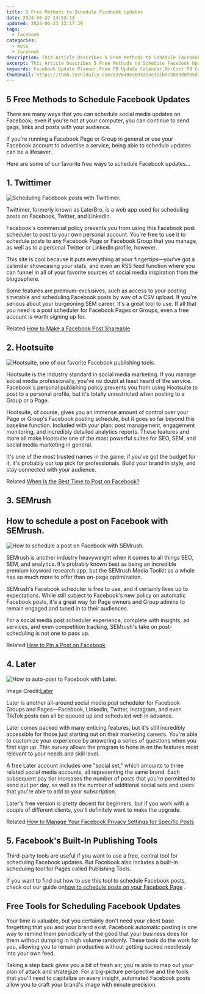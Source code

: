 ```yaml
---
title: 5 Free Methods to Schedule Facebook Updates
date: 2024-06-22 14:53:13
updated: 2024-06-23 12:17:39
tags:
  - facebook
categories:
  - meta
  - facebook
description: This Article Describes 5 Free Methods to Schedule Facebook Updates
excerpt: This Article Describes 5 Free Methods to Schedule Facebook Updates
keywords: Facebook Update Planner,Free FB Update Calendar,No-Cost FB Content Scheduling,FREE Social Media Updates Timing,Optimal FB Post Timing Techniques,Facebook Publishing Plan Ideas,Accessible Free FB Update Methods
thumbnail: https://thmb.techidaily.com/637640ea893a93e111b973883d0f05d3166b54a33cafa8864cd2873a58b515ce.png
---
```


## 5 Free Methods to Schedule Facebook Updates

 There are many ways that you can schedule social media updates on Facebook; even if you're not at your computer, you can continue to send gags, links and posts with your audience.

 If you're running a Facebook Page or Group in general or use your Facebook account to advertise a service, being able to schedule updates can be a lifesaver.

 Here are some of our favorite free ways to schedule Facebook updates...

## 1. Twittimer

![Scheduling Facebook posts with Twittimer.](https://static1.makeuseofimages.com/wordpress/wp-content/uploads/2021/12/schedule-facebook-post.png)

 Twittimer, formerly known as LaterBro, is a web app used for scheduling posts on Facebook, Twitter, and LinkedIn.

 Facebook's commercial policy prevents you from using this Facebook post scheduler to post to your own personal account. You're free to use it to schedule posts to any Facebook Page or Facebook Group that you manage, as well as to a personal Twitter or LinkedIn profile, however.

 This site is cool because it puts everything at your fingertips—you've got a calendar showcasing your stats, and even an RSS feed function where you can funnel in all of your favorite sources of social media inspiration from the blogosphere.

 Some features are premium-exclusives, such as access to your posting timetable and scheduling Facebook posts by way of a CSV upload. If you're serious about your burgeoning SEM career, it's a great tool to use. If all that you need is a post scheduler for Facebook Pages or Groups, even a free account is worth signing up for.

 Related:[How to Make a Facebook Post Shareable](https://www.makeuseof.com/how-to-make-facebook-post-shareable/)

## 2. Hootsuite

![Hootsuite, one of our favorite Facebook publishing tools.](https://static1.makeuseofimages.com/wordpress/wp-content/uploads/2021/12/facebook-schedule-post.png)

 Hootsuite is the industry standard in social media marketing. If you manage social media professionally, you've no doubt at least heard of the service. Facebook's personal publishing policy prevents you from using Hootsuite to post to a personal profile, but it's totally unrestricted when posting to a Group or a Page.

 Hootsuite, of course, gives you an immense amount of control over your Page or Group's Facebook posting schedule, but it goes so far beyond this baseline function. Included with your plan: post management, engagement monitoring, and incredibly detailed analytics reports. These features and more all make Hootsuite one of the most powerful suites for SEO, SEM, and social media marketing in general.

 It's one of the most trusted names in the game; if you've got the budget for it, it's probably our top pick for professionals. Build your brand in style, and stay connected with your audience.

 Related:[When Is the Best Time to Post on Facebook?](https://www.makeuseof.com/best-time-to-post-on-facebook/)

## 3. SEMrush

## How to schedule a post on Facebook with SEMrush.

![How to schedule a post on Facebook with SEMrush.](https://static0.makeuseofimages.com/wordpress/wp-content/uploads/2021/12/facebook-posts-schedule.png)

 SEMrush is another industry heavyweight when it comes to all things SEO, SEM, and analytics. It's probably known best as being an incredible premium keyword research app, but the SEMrush Media Toolkit as a whole has so much more to offer than on-page optimization.

 SEMrush's Facebook scheduler is free to use, and it certainly lives up to expectations. While still subject to Facebook's new policy on automatic Facebook posts, it's a great way for Page owners and Group admins to remain engaged and tuned in to their audiences.

 For a social media post scheduler experience, complete with insights, ad services, and even competition tracking, SEMrush's take on post-scheduling is not one to pass up.

 Related:[How to Pin a Post on Facebook](https://www.makeuseof.com/how-to-pin-a-facebook-post/)

## 4. Later

![How to auto-post to Facebook with Later.](https://static1.makeuseofimages.com/wordpress/wp-content/uploads/2021/12/how-to-schedule-post-on-facebook.png)

 Image Credit:[Later](https://later.com/)

 Later is another all-around social media post scheduler for Facebook Groups and Pages—Facebook, LinkedIn, Twitter, Instagram, and even TikTok posts can all be queued up and scheduled well in advance.

 Later comes packed with many enticing features, but it's still incredibly accessible for those just starting out on their marketing careers. You're able to customize your experience by answering a series of questions when you first sign up. This survey allows the program to hone in on the features most relevant to your needs and skill level.

 A free Later account includes one "social set," which amounts to three related social media accounts, all representing the same brand. Each subsequent pay tier increases the number of posts that you're permitted to send out per day, as well as the number of additional social sets and users that you're able to add to your subscription.

 Later's free version is pretty decent for beginners, but if you work with a couple of different clients, you'll definitely want to make the upgrade.

 Related:[How to Manage Your Facebook Privacy Settings for Specific Posts](https://www.makeuseof.com/how-to-manage-facebook-privacy-settings-for-specific-posts/)

## 5\. Facebook's Built-In Publishing Tools

 Third-party tools are useful if you want to use a free, central tool for scheduling Facebook updates. But Facebook also includes a built-in scheduling tool for Pages called Publishing Tools.

 If you want to find out how to use this tool to schedule Facebook posts, check out our guide on[how to schedule posts on your Facebook Page](https://www.makeuseof.com/schedule-facebook-page-posts/) .

## Free Tools for Scheduling Facebook Updates

 Your time is valuable, but you certainly don't need your client base forgetting that you and your brand exist. Facebook automatic posting is one way to remind them periodically of the good that your business does for them without dumping in high volume randomly. These tools do the work for you, allowing you to remain productive without getting sucked needlessly into your own feed.

 Taking a step back gives you a bit of fresh air; you're able to map out your plan of attack and strategize. For a big-picture perspective and the tools that you'll need to capitalize on every insight, automated Facebook posts allow you to craft your brand's image with minute precision.


<ins class="adsbygoogle"
     style="display:block"
     data-ad-format="autorelaxed"
     data-ad-client="ca-pub-7571918770474297"
     data-ad-slot="1223367746"></ins>



<ins class="adsbygoogle"
     style="display:block"
     data-ad-client="ca-pub-7571918770474297"
     data-ad-slot="8358498916"
     data-ad-format="auto"
     data-full-width-responsive="true"></ins>
